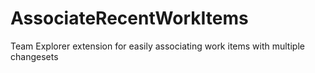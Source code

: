 # AssociateRecentWorkItems
Team Explorer extension for easily associating work items with multiple changesets
